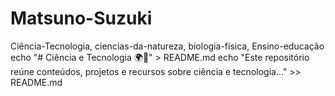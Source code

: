 # Matsuno-Suzuki
Ciência-Tecnologia, ciencias-da-natureza, biologia-física, Ensino-educação
echo "# Ciência e Tecnologia 🌍🔬" > README.md
echo "Este repositório reúne conteúdos, projetos e recursos sobre ciência e tecnologia..." >> README.md


